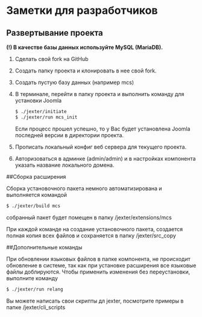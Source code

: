 # Заметки для разработчиков

## Развертывание проекта

**(!) В качестве базы данных используйте MySQL (MariaDB).**

1. Сделать свой fork на GitHub
2. Создать папку проекта и клонировать в нее свой fork.
3. Создать пустую базу данных (например mcs)
4. В терминале, перейти в папку проекта и выполнить команду для установки Joomla
    
    ```bash
    $ ./jexter/initiate
    $ ./jexter/run mcs_init
    ```
    
    Если процесс прошел успешно, то у Вас будет установлена Joomla последней версии в директории проекта.
    
5. Прописать локальный конфиг веб сервера для текущего проекта.
6. Авторизоваться в админке (admin/admin) и в настройках компонента указать название локального домена.

##Сборка расширения

Сборка установочного пакета немного автоматизирована и выполняется командой

```bash
$ ./jexter/build mcs
```

собранный пакет будет помещен в папку /jexter/extensions/mcs

При каждой команде на создание установочного пакета, создается полная копия всех файлов и сохраняется в папку /jexter/src_copy

##Дополнительные команды

При обновлении языковых файлов в папке компонента, не происходит обновление в системе, так как при установке расширения все языковые файлы доблируются.
Чтобы применить изменения без переустановки, выполните команду

```bash
$ ./jexter/run relang
```

Вы можете написать свои скрипты дл jexter, посмотрите примеры в папке /jexter/cli_scripts
